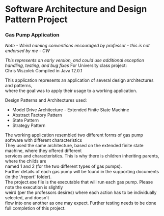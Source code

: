 # Software Architecture and Design Pattern Project
### Gas Pump Application

*Note - Weird naming conventions encouraged by professor - this is not endorsed by me - CW*

*This represents an early version, and could use additional exception handling, testing, and bug fixes*
For University class project:  
Chris Wszolek
Compiled in Java 12.0.1

This application represents an application of several design architectures and patterns,  
where the goal was to apply their usage to a working application.

Design Patterns and Architectures used:
- Model Drive Architecture - Extended Finite State Machine  
- Abstract Factory Pattern
- State Pattern
- Strategy Pattern

The working application resembled two different forms of gas pump software with different characteristics  
They used the same architecture, based on the extended finite state machine, where they offered different  
services and characteristics.  This is why there is children inheriting parents, where the childs are  
named 1 and 2 (for the two different types of gas pumps).  
Further details of each gas pump will be found in the supporting documents (in the '/report' folder).  
The project.exe file is the executable that will run each gas pump.  Please note the execution is slightly  
weird (per the professors desires) where each action has to be individually selected, and doesn't  
flow into one another as one may expect.  Further testing needs to be done full completion of this project.  



